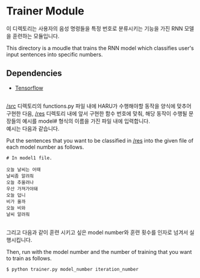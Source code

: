 Trainer Module
===============================================================================

이 디렉토리는 사용자의 음성 명령들을 특정 번호로 분류시키는 기능을 가진 RNN 모델을 훈련하는 모듈입니다. </br>

This directory is a moudle that trains the RNN model which classifies user's input sentences into specific numbers.

## Dependencies
- [Tensorflow](https://www.tensorflow.org/)


##
[/src](https://github.com/CNUPiedPiper/HARU/tree/master/src/) 디렉토리의  functions.py 파일 내에 HARU가 수행해야할 동작을 양식에 맞추어 구현한 다음, [/res](https://github.com/CNUPiedPiper/HARU/tree/master/src/trainer/res) 디렉토리 내에 앞서 구현한 함수 번호에 맞춰, 해당 동작이 수행될 문장들의 예시를 model# 형식의 이름을 가진 파일 내에 입력합니다.</br>
예시는 다음과 같습니다.</br>

Put the sentences that you want to be classified in [/res](https://github.com/CNUPiedPiper/HARU/tree/master/src/trainer/res) into the given file of each model number as follows.</br>

``` 
# In model1 file.

오늘 날씨는 어때
날씨좀 알려줘
오늘 추울려나
우산 가져가야돼
오늘 덥니
비가 올까
오늘 비와
날씨 알려줘
```

##
그리고 다음과 같이 훈련 시키고 싶은 model number와 훈련 횟수를 인자로 넘겨서 실행시킵니다.</br>

Then, run with the model number and the number of training that you want to train as follows.

``` bash
$ python trainer.py model_number iteration_number
``` 
